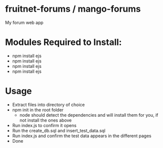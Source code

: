 # fruitnet-forums / mango-forums
 My forum web app

# Modules Required to Install:
 - npm install ejs
 - npm install ejs
 - npm install ejs
 - npm install ejs

# Usage
 - Extract files into directory of choice
 - npm init in the root folder
    - node should detect the dependencies and will install them for you, if not install the ones above
 - Run index.js to confirm it opens
 - Run the create_db.sql and insert_test_data.sql
 - Run index.js and confirm the test data appears in the different pages
 - Done
